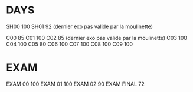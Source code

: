 # DAYS
SH00 100
SH01 92 (dernier exo pas valide par la moulinette)

C00 85
C01 100
C02 85 (dernier exo pas valide par la moulinette)
C03 100
C04 100
C05 80
C06 100
C07 100
C08 100
C09 100

# EXAM

EXAM 00 100
EXAM 01 100
EXAM 02 90
EXAM FINAL 72